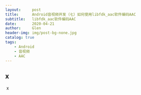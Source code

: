 ```yaml
---
layout:     post
title:      Android音视频开发（七）如何使用libfdk_aac软件编码AAC
subtitle:   libfdk_aac软件编码AAC
date:       2020-04-21
author:     Glen
header-img: img/post-bg-none.jpg
catalog: true
tags:
    - Android
    - 音视频
    - AAC
---
```


## x

​	x
